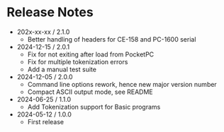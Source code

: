 # Release Notes
- 202x-xx-xx / 2.1.0
  - Better handling of headers for CE-158 and PC-1600 serial
- 2024-12-15 / 2.0.1
  - Fix for not exiting after load from PocketPC
  - Fix for multiple tokenization errors
  - Add a manual test suite
- 2024-12-05 / 2.0.0
  - Command line options rework, hence new major version number
  - Compact ASCII output mode, see README
- 2024-06-25 / 1.1.0
  - Add Tokenization support for Basic programs
- 2024-05-12 / 1.0.0
  - First release
